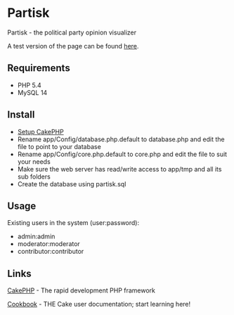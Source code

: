 Partisk
=======

Partisk - the political party opinion visualizer

A test version of the page can be found [here](http://test.partisk.nu).

Requirements
------------
* PHP 5.4
* MySQL 14

Install
------------
* [Setup CakePHP](http://book.cakephp.org/2.0/en/installation.html)
* Rename app/Config/database.php.default to database.php and edit the file to point to your database
* Rename app/Config/core.php.default to core.php and edit the file to suit your needs
* Make sure the web server has read/write access to app/tmp and all its sub folders
* Create the database using partisk.sql

Usage
------------
Existing users in the system (user:password):
* admin:admin
* moderator:moderator
* contributor:contributor

Links
----------------
[CakePHP](http://www.cakephp.org) - The rapid development PHP framework

[Cookbook](http://book.cakephp.org) - THE Cake user documentation; start learning here!